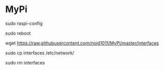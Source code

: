 # MyPi

sudo raspi-config

sudo reboot

wget https://raw.githubusercontent.com/noid1011/MyPi/master/interfaces

sudo cp interfaces /etc/network/

sudo rm interfaces
